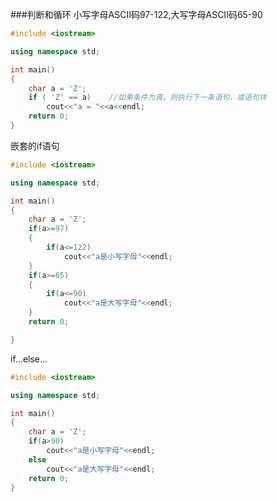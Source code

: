 ###判断和循环
小写字母ASCII码97-122,大写字母ASCII码65-90
```cpp
#include <iostream>

using namespace std;

int main()
{
	char a = 'Z';
	if ( 'Z' == a)    //如果条件为真，则执行下一条语句，或语句块
		cout<<"a = "<<a<<endl;
	return 0;
}
```
嵌套的if语句
```cpp
#include <iostream>

using namespace std;

int main()
{
	char a = 'Z';
	if(a>=97)
	{
		if(a<=122)
			cout<<"a是小写字母"<<endl;
	}
	if(a>=65)
	{
		if(a<=90)
			cout<<"a是大写字母"<<endl;
	}
	return 0;

}
```
if...else...
```cpp
#include <iostream>

using namespace std;

int main()
{
	char a = 'Z';
	if(a>90)
		cout<<"a是小写字母"<<endl;
	else
		cout<<"a是大写字母"<<endl;
	return 0;
}
```

